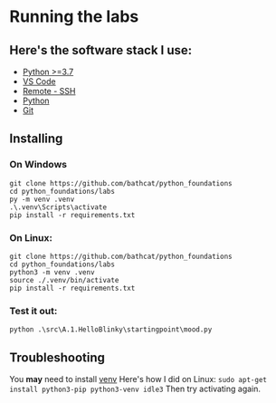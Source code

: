 # Running the labs

## Here's the software stack I use:
* [Python >=3.7](https://www.python.org/downloads/)
* [VS Code](https://code.visualstudio.com/)
* [Remote - SSH](https://marketplace.visualstudio.com/items?itemName=ms-vscode-remote.remote-ssh)
* [Python](https://marketplace.visualstudio.com/items?itemName=ms-python.python)
* [Git](https://git-scm.com/downloads)

## Installing

### On Windows
```windows
git clone https://github.com/bathcat/python_foundations
cd python_foundations/labs
py -m venv .venv
.\.venv\Scripts\activate
pip install -r requirements.txt
```

### On Linux:
```
git clone https://github.com/bathcat/python_foundations
cd python_foundations/labs
python3 -m venv .venv
source ./.venv/bin/activate
pip install -r requirements.txt
```

### Test it out:
```
python .\src\A.1.HelloBlinky\startingpoint\mood.py
```

## Troubleshooting

You __may__ need to install [venv](https://packaging.python.org/guides/installing-using-pip-and-virtual-environments/)
Here's how I did on Linux:
  `sudo apt-get install python3-pip python3-venv idle3`
Then try activating again.